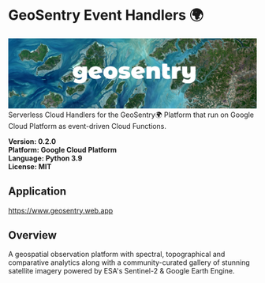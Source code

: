 # GeoSentry Event Handlers 🌍
![Banner](banner.jpg)
Serverless Cloud Handlers for the GeoSentry🌍 Platform that run on Google Cloud Platform as event-driven Cloud Functions.

**Version: 0.2.0**  
**Platform: Google Cloud Platform**  
**Language: Python 3.9**  
**License: MIT**

## Application
https://www.geosentry.web.app

## Overview
A geospatial observation platform with spectral, topographical and comparative analytics along with a community-curated gallery of stunning satellite imagery powered by ESA's Sentinel-2 & Google Earth Engine.
